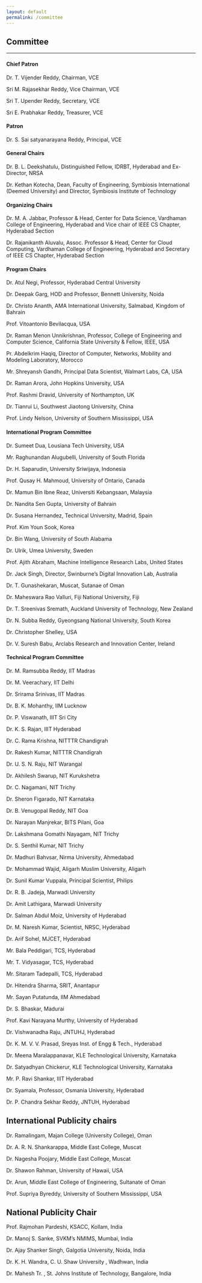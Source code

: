 ```yaml
---
layout: default
permalink: /committee
---
```

## Committee
---

#### Chief Patron

Dr. T. Vijender Reddy, Chairman, VCE

Sri M. Rajasekhar Reddy, Vice Chairman, VCE

Sri T. Upender Reddy, Secretary, VCE

Sri E. Prabhakar Reddy, Treasurer, VCE

#### Patron

Dr. S. Sai satyanarayana Reddy, Principal, VCE

#### General Chairs

Dr. B. L. Deekshatulu, Distinguished Fellow, IDRBT, Hyderabad and Ex-Director, NRSA

Dr. Kethan Kotecha, Dean, Faculty of Engineering, Symbiosis International (Deemed University) and Director, Symbiosis Institute of Technology

#### Organizing Chairs

Dr. M. A. Jabbar, Professor & Head, Center for Data Science, Vardhaman College of Engineering, Hyderabad and Vice chair of IEEE CS Chapter, Hyderabad Section

Dr. Rajanikanth Aluvalu, Assoc. Professor & Head, Center for Cloud Computing, Vardhaman College of Engineering, Hyderabad and Secretary of IEEE CS Chapter, Hyderabad Section

#### Program Chairs

Dr. Atul Negi, Professor, Hyderabad Central University 

Dr. Deepak Garg, HOD and Professor, Bennett University, Noida

Dr. Christo Ananth, AMA International University, Salmabad, Kingdom of Bahrain

Prof. Vitoantonio Bevilacqua, USA

Dr. Raman Menon Unnikrishnan, Professor, College of Engineering and Computer Science, California State University & Fellow, IEEE, USA

Pr. Abdelkrim Haqiq, Director of Computer, Networks, Mobility and Modeling Laboratory, Morocco

Mr. Shreyansh Gandhi, Principal Data Scientist, Walmart Labs, CA, USA

Dr. Raman Arora, John Hopkins University, USA

Prof. Rashmi Dravid, University of Northampton, UK

Dr. Tianrui Li, Southwest Jiaotong University, China

Prof. Lindy Nelson, University of Southern Mississippi, USA

#### International Program Committee

Dr. Sumeet Dua, Lousiana Tech University, USA

Mr. Raghunandan Alugubelli, University of South Florida

Dr. H. Saparudin, University Sriwijaya, Indonesia

Prof. Qusay H. Mahmoud, University of Ontario, Canada

Dr. Mamun Bin Ibne Reaz, Universiti Kebangsaan, Malaysia 

Dr. Nandita Sen Gupta, University of Bahrain 

Dr. Susana Hernandez, Technical University, Madrid, Spain

Prof. Kim Youn Sook, Korea

Dr. Bin Wang, University of South Alabama

Dr. Ulrik, Umea University, Sweden

Prof. Ajith Abraham, Machine Intelligence Research Labs, United States

Dr. Jack Singh, Director, Swinburne’s Digital Innovation Lab, Australia

Dr. T. Gunashekaran, Muscat, Sutanae of Oman

Dr. Maheswara Rao Valluri, Fiji National University, Fiji

Dr. T. Sreenivas Sremath, Auckland University of Technology, New Zealand

Dr. N. Subba Reddy, Gyeongsang National University, South Korea

Dr. Christopher Shelley, USA

Dr. V. Suresh Babu, Arclabs Research and Innovation Center, Ireland

#### Technical Program Committee

Dr. M. Ramsubba Reddy, IIT Madras

Dr. M. Veerachary, IIT Delhi

Dr. Srirama Srinivas, IIT Madras

Dr. B. K. Mohanthy, IIM Lucknow

Dr. P. Viswanath, IIIT Sri City

Dr. K. S. Rajan, IIIT Hyderabad

Dr. C. Rama Krishna, NITTTR Chandigrah

Dr. Rakesh Kumar, NITTTR Chandigrah

Dr. U. S. N. Raju, NIT Warangal

Dr. Akhilesh Swarup, NIT Kurukshetra

Dr. C. Nagamani, NIT Trichy

Dr. Sheron Figarado, NIT Karnataka

Dr. B. Venugopal Reddy, NIT Goa

Dr. Narayan Manjrekar, BITS Pilani, Goa

Dr. Lakshmana Gomathi Nayagam, NIT Trichy

Dr. S. Senthil Kumar, NIT Trichy

Dr. Madhuri Bahvsar, Nirma University, Ahmedabad

Dr. Mohammad Wajid, Aligarh Muslim University, Aligarh

Dr. Sunil Kumar Vuppala, Principal Scientist, Philips

Dr. R. B. Jadeja, Marwadi University

Dr. Amit Lathigara, Marwadi University

Dr. Salman Abdul Moiz, University of Hyderabad

Dr. M. Naresh Kumar, Scientist, NRSC, Hyderabad

Dr. Arif Sohel, MJCET, Hyderabad

Mr. Bala Peddigari, TCS, Hyderabad

Mr. T. Vidyasagar, TCS, Hyderabad

Mr. Sitaram Tadepalli, TCS, Hyderabad 

Dr. Hitendra Sharma, SRIT, Anantapur

Mr. Sayan Putatunda, IIM Ahmedabad

Dr. S. Bhaskar, Madurai

Prof. Kavi Narayana Murthy, University of Hyderabad

Dr. Vishwanadha Raju, JNTUHJ, Hyderabad

Dr. K. M. V. V. Prasad, Sreyas Inst. of Engg & Tech., Hyderabad

Dr. Meena Maralappanavar, KLE Technological University, Karnataka

Dr. Satyadhyan Chickerur, KLE Technological University, Karnataka

Mr. P. Ravi Shankar, IIIT Hyderabad

Dr. Syamala, Professor, Osmania University, Hyderabad

Dr. P. Chandra Sekhar Reddy, JNTUH, Hyderabad

## International Publicity chairs

Dr. Ramalingam, Majan College (University College), Oman

Dr. A. R. N. Shankarappa, Middle East College, Muscat

Dr. Nagesha Poojary, Middle East College, Muscat

Dr. Shawon Rahman, University of Hawaii, USA

Dr. Arun, Middle East College of Engineering, Sultanate of Oman

Prof. Supriya Byreddy, University of Southern Mississippi, USA

## National Publicity Chair

Prof. Rajmohan Pardeshi, KSACC, Kollam, India

Dr. Manoj S. Sanke, SVKM’s NMIMS, Mumbai, India

Dr. Ajay Shanker Singh, Galgotia University, Noida, India

Dr. K. H. Wandra, C. U. Shaw University , Wadhwan, India

Dr. Mahesh Tr. , St. Johns Institute of Technology, Bangalore, India